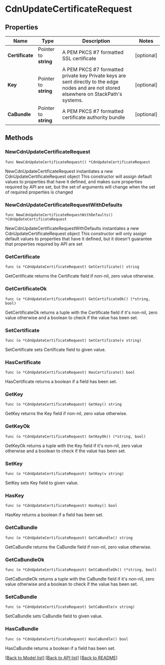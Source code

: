 # CdnUpdateCertificateRequest

## Properties

Name | Type | Description | Notes
------------ | ------------- | ------------- | -------------
**Certificate** | Pointer to **string** | A PEM PKCS #7 formatted SSL certificate | [optional] 
**Key** | Pointer to **string** | A PEM PKCS #7 formatted private key  Private keys are sent directly to the edge nodes and are not stored elsewhere on StackPath&#39;s systems. | [optional] 
**CaBundle** | Pointer to **string** | A PEM PKCS #7 formatted certificate authority bundle | [optional] 

## Methods

### NewCdnUpdateCertificateRequest

`func NewCdnUpdateCertificateRequest() *CdnUpdateCertificateRequest`

NewCdnUpdateCertificateRequest instantiates a new CdnUpdateCertificateRequest object
This constructor will assign default values to properties that have it defined,
and makes sure properties required by API are set, but the set of arguments
will change when the set of required properties is changed

### NewCdnUpdateCertificateRequestWithDefaults

`func NewCdnUpdateCertificateRequestWithDefaults() *CdnUpdateCertificateRequest`

NewCdnUpdateCertificateRequestWithDefaults instantiates a new CdnUpdateCertificateRequest object
This constructor will only assign default values to properties that have it defined,
but it doesn't guarantee that properties required by API are set

### GetCertificate

`func (o *CdnUpdateCertificateRequest) GetCertificate() string`

GetCertificate returns the Certificate field if non-nil, zero value otherwise.

### GetCertificateOk

`func (o *CdnUpdateCertificateRequest) GetCertificateOk() (*string, bool)`

GetCertificateOk returns a tuple with the Certificate field if it's non-nil, zero value otherwise
and a boolean to check if the value has been set.

### SetCertificate

`func (o *CdnUpdateCertificateRequest) SetCertificate(v string)`

SetCertificate sets Certificate field to given value.

### HasCertificate

`func (o *CdnUpdateCertificateRequest) HasCertificate() bool`

HasCertificate returns a boolean if a field has been set.

### GetKey

`func (o *CdnUpdateCertificateRequest) GetKey() string`

GetKey returns the Key field if non-nil, zero value otherwise.

### GetKeyOk

`func (o *CdnUpdateCertificateRequest) GetKeyOk() (*string, bool)`

GetKeyOk returns a tuple with the Key field if it's non-nil, zero value otherwise
and a boolean to check if the value has been set.

### SetKey

`func (o *CdnUpdateCertificateRequest) SetKey(v string)`

SetKey sets Key field to given value.

### HasKey

`func (o *CdnUpdateCertificateRequest) HasKey() bool`

HasKey returns a boolean if a field has been set.

### GetCaBundle

`func (o *CdnUpdateCertificateRequest) GetCaBundle() string`

GetCaBundle returns the CaBundle field if non-nil, zero value otherwise.

### GetCaBundleOk

`func (o *CdnUpdateCertificateRequest) GetCaBundleOk() (*string, bool)`

GetCaBundleOk returns a tuple with the CaBundle field if it's non-nil, zero value otherwise
and a boolean to check if the value has been set.

### SetCaBundle

`func (o *CdnUpdateCertificateRequest) SetCaBundle(v string)`

SetCaBundle sets CaBundle field to given value.

### HasCaBundle

`func (o *CdnUpdateCertificateRequest) HasCaBundle() bool`

HasCaBundle returns a boolean if a field has been set.


[[Back to Model list]](../README.md#documentation-for-models) [[Back to API list]](../README.md#documentation-for-api-endpoints) [[Back to README]](../README.md)



